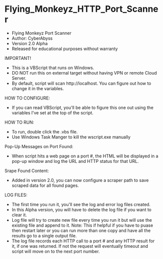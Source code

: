 # Flying_Monkeyz_HTTP_Port_Scanner
  - Flying Monkeyz Port Scanner
  - Author: CyberAbyss
  - Version 2.0 Alpha
  - Released for educational purposes without warranty

IMPORTANT!
  - This is a VBScript that runs on Windows.
  - DO NOT run this on external target without having VPN or remote Cloud Server.
  - By default, script will scan http://localhost. You can figure out how to change it in the variables.

HOW TO CONFIGURE:
  - If you can read VBScript, you'll be able to figure this one out using the variables I've set at the top of the script.

HOW TO RUN:
  - To run, double click the .vbs file.
  - Use Windows Task Manger to kill the wscript.exe manually

Pop-Up Messages on Port Found:
  -  When script hits a web page on a port #, the HTML will be displayed in a pop-up window and log the URL and HTTP status for that URL.

Srape Found Content:
  - Added in version 2.0, you can now configure a scraper path to save scraped data for all found pages.

LOG FILES:
  - The first time you run it, you'll see the log and error log files created. 
  - In this Alpha version, you will have to delete the log file if you want to clear it. 
  - Log file will try to create new file every time you run it but will use the existing file and append to it. 
    Note: This if helpful if you have to puase then restart later or you can run more than one copy and have all the results go to a single output file.
  - The log file records each HTTP call to a port # and any HTTP result for it, if one was returned. If not the request will eventually timeout and script will             move on to the next port number. 


